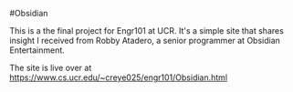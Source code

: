 #Obsidian

This is a the final project for Engr101 at UCR. It's a simple site that shares insight I received
from Robby Atadero, a senior programmer at Obsidian Entertainment.

The site is live over at https://www.cs.ucr.edu/~creye025/engr101/Obsidian.html
